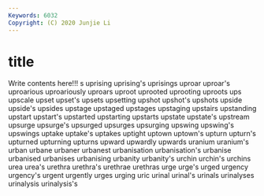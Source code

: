 ```yaml
---
Keywords: 6032
Copyright: (C) 2020 Junjie Li
---
```


# title

Write contents here!!!
s 
uprising
uprising's 
uprisings 
uproar 
uproar's 
uproarious 
uproariously 
uproars 
uproot 
uprooted 
uprooting
uproots 
ups 
upscale 
upset 
upset's 
upsets 
upsetting 
upshot 
upshot's 
upshots
upside 
upside's 
upsides 
upstage 
upstaged 
upstages 
upstaging 
upstairs 
upstanding 
upstart
upstart's 
upstarted 
upstarting 
upstarts 
upstate 
upstate's 
upstream 
upsurge 
upsurge's 
upsurged
upsurges 
upsurging 
upswing 
upswing's 
upswings 
uptake 
uptake's 
uptakes 
uptight 
uptown
uptown's 
upturn 
upturn's 
upturned 
upturning 
upturns 
upward 
upwardly 
upwards 
uranium
uranium's 
urban 
urbane 
urbaner 
urbanest 
urbanisation 
urbanisation's 
urbanise 
urbanised 
urbanises
urbanising 
urbanity 
urbanity's 
urchin 
urchin's 
urchins 
urea 
urea's 
urethra 
urethra's
urethrae 
urethras 
urge 
urge's 
urged 
urgency 
urgency's 
urgent 
urgently 
urges
urging 
uric 
urinal 
urinal's 
urinals 
urinalyses 
urinalysis 
urinalysis's 
